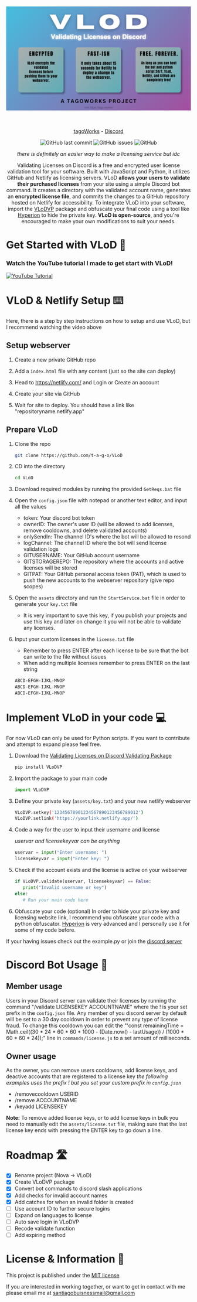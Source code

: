 ![Banner](./image.png)
<div align="center">
    </a>
    <br />
    
   [tagoWorks](https://tago.works/) - [Discord](https://tago.works/discord)
   
   ![GitHub last commit](https://img.shields.io/github/last-commit/t-a-g-o/vlod)
   ![GitHub issues](https://img.shields.io/github/issues-raw/t-a-g-o/vlod)
   ![GitHub](https://img.shields.io/github/license/t-a-g-o/vlod)

   *there is definitely an easier way to make a licensing service but idc*
   
Validating Licenses on Discord is a free and encrypted user license validation tool for your software. Built with JavaScript and Python, it utilizes GitHub and Netlify as licensing servers. VLoD **allows your users to validate their purchased licenses** from your site using a simple Discord bot command. It creates a directory with the validated account name, generates an **encrypted license file**, and commits the changes to a GitHub repository hosted on Netlify for accessibility.
To integrate VLoD into your software, import the [VLoDVP](https://github.com/t-a-g-o/vlod/tree/vlodvp) package and obfuscate your final code using a tool like [Hyperion](https://github.com/billythegoat356/Hyperion) to hide the private key. **VLoD is open-source**, and you're encouraged to make your own modifications to suit your needs.
</div>

# Get Started with VLoD 🚀
### Watch the YouTube tutorial I made to get start with VLoD!
[![YouTube Tutorial](https://img.youtube.com/vi/ZGfnvUzBGG8/0.jpg)](https://youtube.com/watch?v=ZGfnvUzBGG8)

# VLoD & Netlify Setup ⌨️

Here, there is a step by step instructions on how to setup and use VLoD, but I recommend watching the video above

## Setup webserver
1. Create a new private GitHub repo
   
2. Add a `index.html` file with any content (just so the site can deploy)
   
3. Head to https://netlify.com/ and Login or Create an account
   
4. Create your site via GitHub

5. Wait for site to deploy. You should have a link like "repositoryname.netlify.app"

## Prepare VLoD
1. Clone the repo
   ```sh
   git clone https://github.com/t-a-g-o/VLoD
   ```
   
2. CD into the directory
   ```sh
   cd VLoD
   ```
3. Download required modules by running the provided `GetReqs.bat` file
   
4. Open the `config.json` file with notepad or another text editor, and input all the values
   * token: Your discord bot token
   * ownerID: The owner's user ID (will be allowed to add licenses, remove cooldowns, and delete validated accounts)
   * onlySendIn: The channel ID's where the bot will be allowed to resond
   * logChannel: The channel ID where the bot will send license validation logs
   * GITUSERNAME: Your GitHub account username
   * GITSTORAGEREPO: The repository where the accounts and active licenses will be stored
   * GITPAT: Your GitHub personal access token (PAT), which is used to push the new accounts to the webserver repository (give repo scopes)
5. Open the `assets` directory and run the `StartService.bat` file in order to generate your `key.txt` file
   * It is very important to save this key, if you publish your projects and use this key and later on change it you will not be able to validate any licenses.

6. Input your custom licenses in the `license.txt` file
   * Remember to press ENTER after each license to be sure that the bot can write to the file without issues
   * When adding multiple licenses remember to press ENTER on the last string
   ```txt
   ABCD-EFGH-IJKL-MNOP
   ABCD-EFGH-IJKL-MNOP
   ABCD-EFGH-IJKL-MNOP

   ```

# Implement VLoD in your code 💻
For now VLoD can only be used for Python scripts. If you want to contribute and attempt to expand please feel free.
1. Download the [Validating Licenses on Discord Validating Package](https://github.com/t-a-g-o/vlod/tree/vlodvp)
   ```sh
   pip install VLoDVP
   ```
2. Import the package to your main code
   ```py
   import VLoDVP
   ```
3. Define your private key (`assets/key.txt`) and your new netlify webserver
   ```sh
   VLoDVP.setkey('12345678901234567890123456789012')
   VLoDVP.setlink('https://yourlink.netlify.app/')
   ```
4. Code a way for the user to input their username and license

   *uservar and licensekeyvar can be anything*
   ```py
   uservar = input("Enter username: ")
   licensekeyvar = input("Enter key: ")
   ```
5. Check if the account exists and the license is active on your webserver
   ```py
   if VLoDVP.validate(uservar, licensekeyvar) == False:
      print("Invalid username or key")
   else:
      # Run your main code here
   ```
6. Obfuscate your code (optional)
 In order to hide your private key and licensing website link, I recommend you obfuscate your code with a python obfuscator. [Hyperion](https://github.com/billythegoat356/Hyperion) is very advanced and I personally use it for some of my code before.


If your having issues check out the example.py or join the [discord server](https://tago.works/discord)
# Discord Bot Usage 🤖
## Member usage
Users in your Discord server can validate their licenses by running the command "/validate LICENSEKEY ACCOUNTNAME" where the ! is your set prefix in the `config.json` file.
Any member of you discord server by default will be set to a 30 day cooldown in order to prevent any type of license fraud. To change this cooldown you can edit the "'const remainingTime = Math.ceil((30 * 24 * 60 * 60 * 1000 - (Date.now() - lastUsage)) / (1000 * 60 * 60 * 24));" line in `commands/license.js` to a set amount of milliseconds.

## Owner usage
As the owner, you can remove users cooldowns, add license keys, and deactive accounts that are registered to a license key
*the following examples uses the prefix ! but you set your custom prefix in `config.json`*
* /removecooldown USERID
* /remove ACCOUNTNAME
* /keyadd LICENSEKEY

**Note:**
To remove added license keys, or to add license keys in bulk you need to manually edit the `assets/license.txt` file, making sure that the last license key ends with pressing the ENTER key to go down a line.

# Roadmap 🛣️
- [x] Rename project (Nova -> VLoD)
- [x] Create VLoDVP package
- [x] Convert bot commands to discord slash applications
- [x] Add checks for invalid account names
- [x] Add catches for when an invalid folder is created
- [ ] Use account ID to further secure logins
- [ ] Expand on languages to license
- [ ] Auto save login in VLoDVP
- [ ] Recode validate function
- [ ] Add expiring method

# License & Information 📃
This project is published under the [MIT license](./LICENSE)

If you are interested in working together, or want to get in contact with me please email me at santiagobuisnessmail@gmail.com